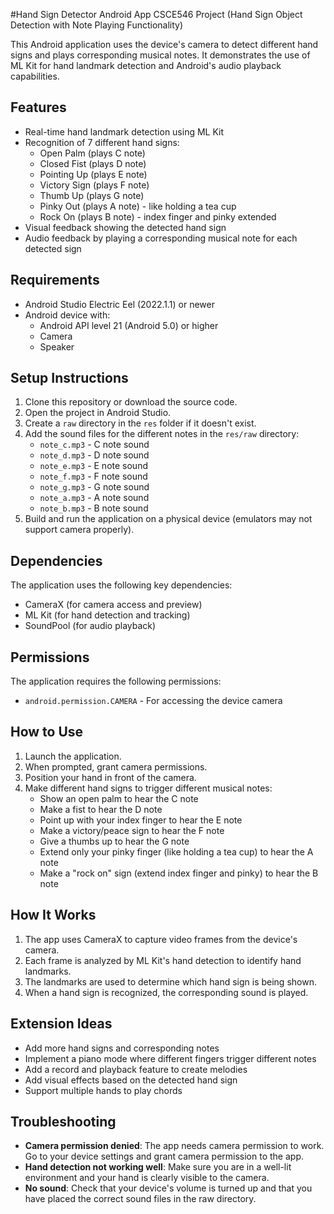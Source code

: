 #Hand Sign Detector Android App
CSCE546 Project (Hand Sign Object Detection with Note Playing Functionality)

This Android application uses the device's camera to detect different hand signs and plays corresponding musical notes. It demonstrates the use of ML Kit for hand landmark detection and Android's audio playback capabilities.

## Features

- Real-time hand landmark detection using ML Kit
- Recognition of 7 different hand signs:
  - Open Palm (plays C note)
  - Closed Fist (plays D note)
  - Pointing Up (plays E note)
  - Victory Sign (plays F note)
  - Thumb Up (plays G note)
  - Pinky Out (plays A note) - like holding a tea cup
  - Rock On (plays B note) - index finger and pinky extended
- Visual feedback showing the detected hand sign
- Audio feedback by playing a corresponding musical note for each detected sign

## Requirements

- Android Studio Electric Eel (2022.1.1) or newer
- Android device with:
  - Android API level 21 (Android 5.0) or higher
  - Camera
  - Speaker

## Setup Instructions

1. Clone this repository or download the source code.
2. Open the project in Android Studio.
3. Create a `raw` directory in the `res` folder if it doesn't exist.
4. Add the sound files for the different notes in the `res/raw` directory:
   - `note_c.mp3` - C note sound
   - `note_d.mp3` - D note sound
   - `note_e.mp3` - E note sound
   - `note_f.mp3` - F note sound
   - `note_g.mp3` - G note sound
   - `note_a.mp3` - A note sound
   - `note_b.mp3` - B note sound
5. Build and run the application on a physical device (emulators may not support camera properly).

## Dependencies

The application uses the following key dependencies:

- CameraX (for camera access and preview)
- ML Kit (for hand detection and tracking)
- SoundPool (for audio playback)

## Permissions

The application requires the following permissions:

- `android.permission.CAMERA` - For accessing the device camera

## How to Use

1. Launch the application.
2. When prompted, grant camera permissions.
3. Position your hand in front of the camera.
4. Make different hand signs to trigger different musical notes:
   - Show an open palm to hear the C note
   - Make a fist to hear the D note
   - Point up with your index finger to hear the E note
   - Make a victory/peace sign to hear the F note
   - Give a thumbs up to hear the G note
   - Extend only your pinky finger (like holding a tea cup) to hear the A note
   - Make a "rock on" sign (extend index finger and pinky) to hear the B note

## How It Works

1. The app uses CameraX to capture video frames from the device's camera.
2. Each frame is analyzed by ML Kit's hand detection to identify hand landmarks.
3. The landmarks are used to determine which hand sign is being shown.
4. When a hand sign is recognized, the corresponding sound is played.

## Extension Ideas

- Add more hand signs and corresponding notes
- Implement a piano mode where different fingers trigger different notes
- Add a record and playback feature to create melodies
- Add visual effects based on the detected hand sign
- Support multiple hands to play chords

## Troubleshooting

- **Camera permission denied**: The app needs camera permission to work. Go to your device settings and grant camera permission to the app.
- **Hand detection not working well**: Make sure you are in a well-lit environment and your hand is clearly visible to the camera.
- **No sound**: Check that your device's volume is turned up and that you have placed the correct sound files in the raw directory.